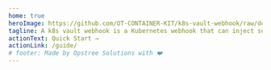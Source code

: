 ```yaml
---
home: true
heroImage: https://github.com/OT-CONTAINER-KIT/k8s-vault-webhook/raw/documentation/static/k8s-vault-webhook-logo.svg
tagline: A k8s vault webhook is a Kubernetes webhook that can inject secrets into Kubernetes resources by connecting to multiple secret managers
actionText: Quick Start →
actionLink: /guide/
# footer: Made by Opstree Solutions with ❤️
---
```

